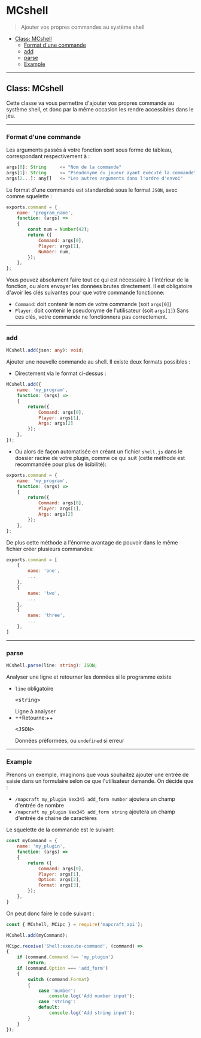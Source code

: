 # MCshell

> Ajouter vos propres commandes au système shell

- [Class: MCshell](#class%3A-mcshell)
  - [Format d'une commande](#format-d%E2%80%99une-commande)
  - [add](#add)
  - [parse](#parse)
  - [Example](#example)
---

## Class: MCshell

Cette classe va vous permettre d'ajouter vos propres commande au système shell, et donc par la même occasion les rendre accessibles dans le jeu.

---
### Format d'une commande

Les arguments passés à votre fonction sont sous forme de tableau, correspondant respectivement à :
```js
args[0]: String 	<= "Nom de la commande"
args[1]: String 	<= "Pseudonyme du joueur ayant exécuté la commande"
args[2...]: any[] 	<= "Les autres arguments dans l'ordre d'envoi"
```

Le format d'une commande est standardisé sous le format `JSON`, avec comme squelette :
```js
exports.command = {
	name: 'program_name',
	function: (args) =>
	{
		const num = Number(42);
		return ({
			Command: args[0],
			Player: args[1],
			Number: num,
		});
	},
};
```
Vous pouvez absolument faire tout ce qui est nécessaire à l'intérieur de la fonction, ou alors envoyer les données brutes directement.
Il est obligatoire d'avoir les clés suivantes pour que votre commande fonctionne:
- `Command`: doit contenir le nom de votre commande (soit `args[0]`)
- `Player`: doit contenir le pseudonyme de l'utilisateur (soit `args[1]`)
Sans ces clés, votre commande ne fonctionnera pas correctement.

---
### add

```ts
MCshell.add(json: any): void;
```
Ajouter une nouvelle commande au shell. Il existe deux formats possibles :

- Directement via le format ci-dessus :
```js
MCshell.add({
	name: 'my_program',
	function: (args) =>
	{
		return({
			Command: args[0],
			Player: args[1],
			Args: args[2]
		});
	},
});
```

- Ou alors de façon automatisée en créant un fichier `shell.js` dans le dossier racine de votre plugin, comme ce qui suit (cette méthode est recommandée pour plus de lisibilité):
```js
exports.command = {
	name: 'my_program',
	function: (args) =>
	{
		return({
			Command: args[0],
			Player: args[1],
			Args: args[2]
		});
	},
};
```
De plus cette méthode a l'énorme avantage de pouvoir dans le même fichier créer plusieurs commandes:
```js
exports.command = [
	{
		name: 'one',
		...
	},
	{
		name: 'two',
		...
	},
	{
		name: 'three',
		...
	},
]

```

---
### parse

```ts
MCshell.parse(line: string): JSON;
```
Analyser une ligne et retourner les données si le programme existe

- `line` <span class="required">obligatoire</span> <xmp class="type"><string></xmp> Ligne à analyser
- ++Retourne:++ <xmp class="type"><JSON></xmp> Données préformées, ou `undefined` si erreur

---
### Example

Prenons un exemple, imaginons que vous souhaitez ajouter une entrée de saisie dans un formulaire selon ce que l'utilisateur demande. On décide que :
- `/mapcraft my_plugin Vex345 add_form number` ajoutera un champ d'entrée de nombre
- `/mapcraft my_plugin Vex345 add_form string` ajoutera un champ d'entrée de chaine de caractères

Le squelette de la commande est le suivant:
```js
const myCommand = {
	name: 'my_plugin',
	function: (args) =>
	{
		return ({
			Command: args[0],
			Player: args[1],
			Option: args[2],
			Format: args[3],
		});
	},
}
```

On peut donc faire le code suivant :
```js
const { MCshell, MCipc } = require('mapcraft_api');

MCshell.add(myCommand);

MCipc.receive('Shell:execute-command', (command) =>
{
	if (command.Command !== 'my_plugin')
		return;
	if (command.Option === 'add_form')
	{
		switch (command.Format)
		{
			case 'number':
				console.log('Add number input');
			case 'string':
			default:
				console.log('Add string input');
		}
	}
});
```